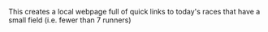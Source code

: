 This creates a local webpage full of quick links to today's races that have a small field (i.e. fewer than 7 runners) 
